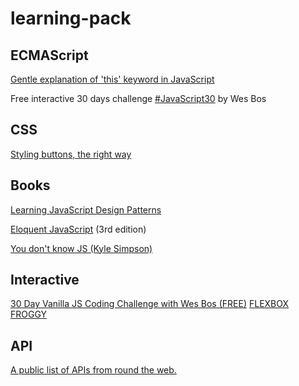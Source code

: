 # learning-pack

## ECMAScript

[Gentle explanation of 'this' keyword in JavaScript](https://dmitripavlutin.com/gentle-explanation-of-this-in-javascript/)

Free interactive 30 days challenge [#JavaScript30](javascript30.com) by Wes Bos

## CSS

[Styling buttons, the right way](https://fvsch.com/code/styling-buttons/)

## Books

[Learning JavaScript Design Patterns](https://addyosmani.com/resources/essentialjsdesignpatterns/book/)

[Eloquent JavaScript](https://eloquentjavascript.net/) (3rd edition)

[You don't know JS (Kyle Simpson)](https://github.com/getify/You-Dont-Know-JS)

## Interactive 

[30 Day Vanilla JS Coding Challenge with Wes Bos (FREE)](https://javascript30.com/)
[FLEXBOX FROGGY](https://flexboxfroggy.com/)

## API

[A public list of APIs from round the web.](https://github.com/abhishekbanthia/Public-APIs)
